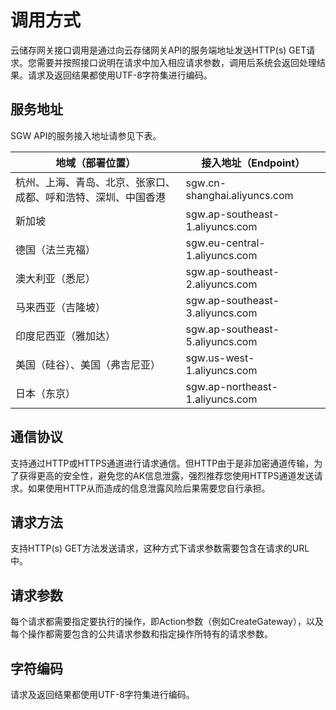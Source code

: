 # 调用方式

云储存网关接口调用是通过向云存储网关API的服务端地址发送HTTP\(s\) GET请求。您需要并按照接口说明在请求中加入相应请求参数，调用后系统会返回处理结果。请求及返回结果都使用UTF-8字符集进行编码。

## 服务地址

SGW API的服务接入地址请参见下表。

|地域（部署位置）|接入地址（Endpoint）|
|--------|--------------|
|杭州、上海、青岛、北京、张家口、成都、呼和浩特、深圳、中国香港|sgw.cn-shanghai.aliyuncs.com|
|新加坡|sgw.ap-southeast-1.aliyuncs.com|
|德国（法兰克福）|sgw.eu-central-1.aliyuncs.com|
|澳大利亚（悉尼）|sgw.ap-southeast-2.aliyuncs.com|
|马来西亚（吉隆坡）|sgw.ap-southeast-3.aliyuncs.com|
|印度尼西亚（雅加达）|sgw.ap-southeast-5.aliyuncs.com|
|美国（硅谷）、美国（弗吉尼亚）|sgw.us-west-1.aliyuncs.com|
|日本（东京）|sgw.ap-northeast-1.aliyuncs.com|

## 通信协议

支持通过HTTP或HTTPS通道进行请求通信。但HTTP由于是非加密通道传输，为了获得更高的安全性，避免您的AK信息泄露，强烈推荐您使用HTTPS通道发送请求。如果使用HTTP从而造成的信息泄露风险后果需要您自行承担。

## 请求方法

支持HTTP\(s\) GET方法发送请求，这种方式下请求参数需要包含在请求的URL中。

## 请求参数

每个请求都需要指定要执行的操作，即Action参数（例如CreateGateway），以及每个操作都需要包含的公共请求参数和指定操作所特有的请求参数。

## 字符编码

请求及返回结果都使用UTF-8字符集进行编码。

